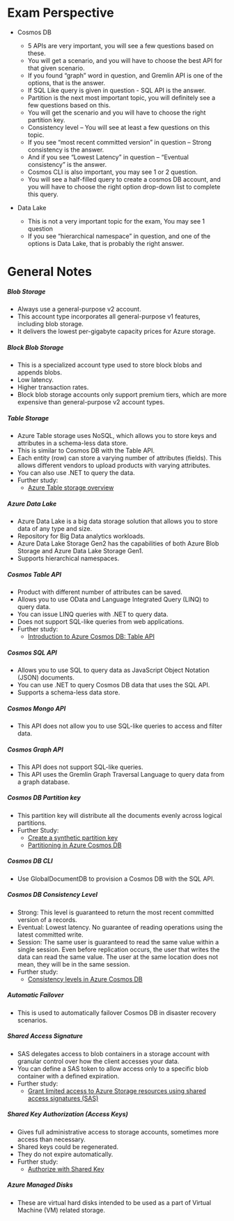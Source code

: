 # Exam Perspective
- Cosmos DB
	- 5 APIs are very important, you will see a few questions based on these.
	- You will get a scenario, and you will have to choose the best API for that given scenario.
	- If you found “graph” word in question, and Gremlin API is one of the options, that is the answer.
	- If SQL Like query is given in question - SQL API is the answer.
	- Partition is the next most important topic, you will definitely see a few questions based on this.
	- You will get the scenario and you will have to choose the right partition key.
	- Consistency level – You will see at least a few questions on this topic.
	- If you see “most recent committed version” in question – Strong consistency is the answer.
	- And if you see “Lowest Latency” in question – “Eventual consistency” is the answer.
	- Cosmos CLI is also important, you may see 1 or 2 question.
	- You will see a half-filled query to create a cosmos DB account, and you will have to choose the right option drop-down list to complete this query.

- Data Lake
	- This is not a very important topic for the exam, You may see 1 question
	- If you see “hierarchical namespace” in question, and one of the options is Data Lake, that is probably the right answer.

# General Notes

##### Blob Storage
- Always use a general-purpose v2 account.
- This account type incorporates all general-purpose v1 features, including blob storage.
- It delivers the lowest per-gigabyte capacity prices for Azure storage.

##### Block Blob Storage
- This is a specialized account type used to store block blobs and appends blobs.
- Low latency.
- Higher transaction rates.
- Block blob storage accounts only support premium tiers, which are more expensive than general-purpose v2 account types.

##### Table Storage
- Azure Table storage uses NoSQL, which allows you to store keys and attributes in a schema-less data store.
- This is similar to Cosmos DB with the Table API.
- Each entity (row) can store a varying number of attributes (fields). This allows different vendors to upload products with varying attributes.
- You can also use .NET to query the data.
- Further study:
	- [Azure Table storage overview](https://docs.microsoft.com/en-us/azure/cosmos-db/table-storage-overview)

##### Azure Data Lake
- Azure Data Lake is a big data storage solution that allows you to store data of any type and size.
- Repository for Big Data analytics workloads.
- Azure Data Lake Storage Gen2 has the capabilities of both Azure Blob Storage and Azure Data Lake Storage Gen1.
- Supports hierarchical namespaces.

##### Cosmos Table API
- Product with different number of attributes can be saved.
- Allows you to use OData and Language Integrated Query (LINQ) to query data.
- You can issue LINQ queries with .NET to query data.
- Does not support SQL-like queries from web applications.
- Further study:
	- [Introduction to Azure Cosmos DB: Table API](https://docs.microsoft.com/en-us/azure/cosmos-db/table-introduction)

##### Cosmos SQL API
- Allows you to use SQL to query data as JavaScript Object Notation (JSON) documents.
- You can use .NET to query Cosmos DB data that uses the SQL API.
- Supports a schema-less data store.

##### Cosmos Mongo API
- This API does not allow you to use SQL-like queries to access and filter data.

##### Cosmos Graph API
- This API does not support SQL-like queries.
- This API uses the Gremlin Graph Traversal Language to query data from a graph database.

##### Cosmos DB Partition key
- This partition key will distribute all the documents evenly across logical partitions.
- Further Study:
	- [Create a synthetic partition key](https://docs.microsoft.com/en-us/azure/cosmos-db/synthetic-partition-keys)
	- [Partitioning in Azure Cosmos DB](https://docs.microsoft.com/en-us/azure/cosmos-db/partitioning-overview)

##### Cosmos DB CLI
- Use GlobalDocumentDB to provision a Cosmos DB with the SQL API.

##### Cosmos DB Consistency Level
- Strong: This level is guaranteed to return the most recent committed version of a records.
- Eventual: Lowest latency. No guarantee of reading operations using the latest committed write.
- Session: The same user is guaranteed to read the same value within a single session. Even before replication occurs, the user that writes the data can read the same value. The user at the same location does not mean, they will be in the same session.
- Further study:
	- [Consistency levels in Azure Cosmos DB](https://docs.microsoft.com/en-us/azure/cosmos-db/consistency-levels)

##### Automatic Failover
- This is used to automatically failover Cosmos DB in disaster recovery scenarios.

##### Shared Access Signature
- SAS delegates access to blob containers in a storage account with granular control over how the client accesses your data.
- You can define a SAS token to allow access only to a specific blob container with a defined expiration.
- Further study:
	- [Grant limited access to Azure Storage resources using shared access signatures (SAS)](https://docs.microsoft.com/en-us/azure/storage/common/storage-sas-overview)

##### Shared Key Authorization (Access Keys)
- Gives full administrative access to storage accounts, sometimes more access than necessary.
- Shared keys could be regenerated.
- They do not expire automatically.
- Further study:
	- [Authorize with Shared Key](https://docs.microsoft.com/en-us/rest/api/storageservices/authorize-with-shared-key)

##### Azure Managed Disks
- These are virtual hard disks intended to be used as a part of Virtual Machine (VM) related storage.
